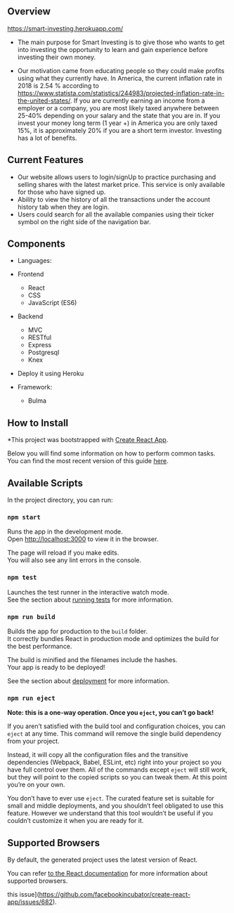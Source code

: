## Overview
https://smart-investing.herokuapp.com/ 

* The main purpose for Smart Investing is to give those who wants to get into investing the opportunity to learn and gain experience before investing their own money. 

* Our motivation came from educating people so they could make profits using what they currently have. In America, the current inflation rate in 2018 is 2.54 % according to <https://www.statista.com/statistics/244983/projected-inflation-rate-in-the-united-states/>. If you are currently earning an income from a employer or a company, you are most likely taxed anywhere between 25-40% depending on your salary and the state that you are in. If you invest your money long term (1 year +) in America you are only taxed 15%, it is approximately 20% if you are a short term investor. Investing has a lot of benefits. 

## Current Features
* Our website allows users to login/signUp to practice purchasing and selling shares with the latest market price. This service is only available for those who have signed up.  
* Ability to view the history of all the transactions under the account history tab when they are login. 
* Users could search for all the available companies using their ticker symbol on the right side of the navigation bar. 

## Components
* Languages:
* Frontend 
    * React 
    * CSS
    * JavaScript (ES6)
    
* Backend 
    * MVC 
    * RESTful
    * Express 
    * Postgresql 
    * Knex 
* Deploy it using Heroku 
  
* Framework:
    * Bulma 
    
## How to Install
*This project was bootstrapped with [Create React App](https://github.com/facebookincubator/create-react-app).

Below you will find some information on how to perform common tasks.<br>
You can find the most recent version of this guide [here](https://github.com/facebookincubator/create-react-app/blob/master/packages/react-scripts/template/README.md).


## Available Scripts

In the project directory, you can run:

### `npm start`

Runs the app in the development mode.<br>
Open [http://localhost:3000](http://localhost:3000) to view it in the browser.

The page will reload if you make edits.<br>
You will also see any lint errors in the console.

### `npm test`

Launches the test runner in the interactive watch mode.<br>
See the section about [running tests](#running-tests) for more information.

### `npm run build`

Builds the app for production to the `build` folder.<br>
It correctly bundles React in production mode and optimizes the build for the best performance.

The build is minified and the filenames include the hashes.<br>
Your app is ready to be deployed!

See the section about [deployment](#deployment) for more information.

### `npm run eject`

**Note: this is a one-way operation. Once you `eject`, you can’t go back!**

If you aren’t satisfied with the build tool and configuration choices, you can `eject` at any time. This command will remove the single build dependency from your project.

Instead, it will copy all the configuration files and the transitive dependencies (Webpack, Babel, ESLint, etc) right into your project so you have full control over them. All of the commands except `eject` will still work, but they will point to the copied scripts so you can tweak them. At this point you’re on your own.

You don’t have to ever use `eject`. The curated feature set is suitable for small and middle deployments, and you shouldn’t feel obligated to use this feature. However we understand that this tool wouldn’t be useful if you couldn’t customize it when you are ready for it.

## Supported Browsers

By default, the generated project uses the latest version of React.

You can refer [to the React documentation](https://reactjs.org/docs/react-dom.html#browser-support) for more information about supported browsers.

this issue](https://github.com/facebookincubator/create-react-app/issues/682).

